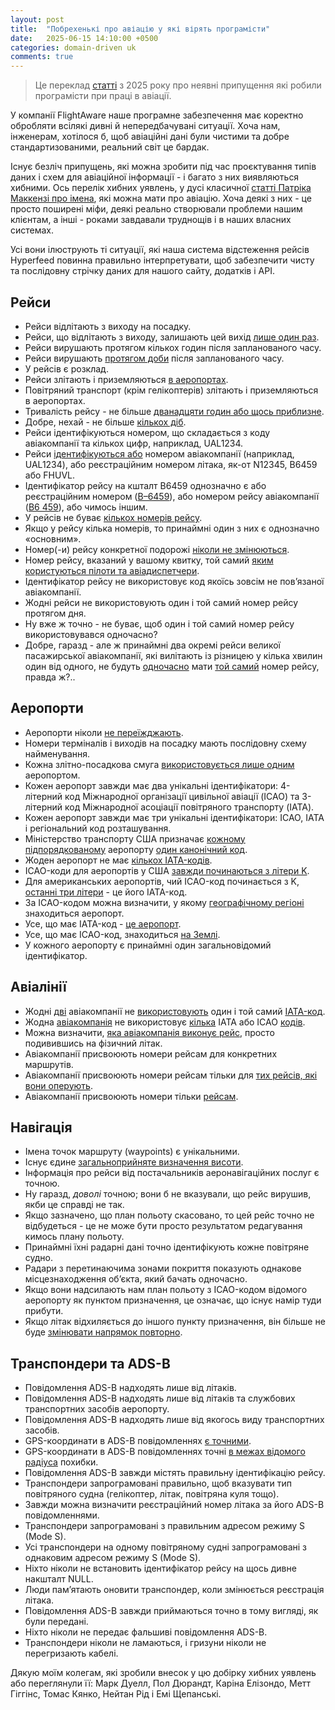 ```yaml
---
layout: post
title:  "Побрехенькі про авіацію у які вірять програмісти"
date:   2025-06-15 14:10:00 +0500
categories: domain-driven uk
comments: true
---
```


> Це переклад [статті](https://flightaware.engineering/falsehoods-programmers-believe-about-aviation/) з 2025 року про неявні припущення які робили програмісти при праці в авіації.


У компанії FlightAware наше програмне забезпечення має коректно обробляти всілякі дивні й непередбачувані ситуації. Хоча нам, інженерам, хотілося б, щоб авіаційні дані були чистими та добре стандартизованими, реальний світ це бардак.

Існує безліч припущень, які можна зробити під час проєктування типів даних і схем для авіаційної інформації - і багато з них виявляються хибними. Ось перелік хибних уявлень, у дусі класичної [статті Патріка Маккензі про імена](https://kant2002.github.io/domain-driven/uk/2025/06/14/falsehoods-programmer-believe-about-names.html), які можна мати про авіацію. Хоча деякі з них - це просто поширені міфи, деякі реально створювали проблеми нашим клієнтам, а інші - роками завдавали труднощів і в наших власних системах.

Усі вони ілюструють ті ситуації, які наша система відстеження рейсів Hyperfeed повинна правильно інтерпретувати, щоб забезпечити чисту та послідовну стрічку даних для нашого сайту, додатків і API.

## Рейси

- Рейси відлітають з виходу на посадку.
- Рейси, що відлітають з виходу, залишають цей вихід [лише один раз](https://www.flightaware.com/live/flight/AFR1/history/20250514/2040Z/KJFK/LFPG?ref=flightaware.engineering).
- Рейси вирушають протягом кількох годин після запланованого часу.
- Рейси вирушають [протягом доби](https://www.flightaware.com/live/flight/PDT5965/history/20250508/2224Z/KCHO/KCLT?ref=flightaware.engineering) після запланованого часу.
- У рейсів є розклад.
- Рейси злітають і приземляються [в аеропортах](https://www.flightaware.com/live/flight/N144NE/history/20250518/1747Z/KPSM/L%2042.98589%20-71.12891?ref=flightaware.engineering).
- Повітряний транспорт (крім гелікоптерів) злітають і приземляються в аеропортах.
- Тривалість рейсу - не більше [дванадцяти годин або щось приблизне](https://www.flightaware.com/live/flight/SIA21/history/20250516/1345Z/KEWR/WSSS?ref=flightaware.engineering).
- Добре, нехай - не більше [кількох діб](https://www.flightaware.com/live/flight/HBAL812/history/20190717/1738Z?ref=flightaware.engineering).
- Рейси ідентифікуються номером, що складається з коду авіакомпанії та кількох цифр, наприклад, UAL1234.
- Рейси [ідентифікуються або](https://www.flightaware.com/live/flight/C6031/history/20250521/1752Z/KBID/KFMH?ref=flightaware.engineering) номером авіакомпанії (наприклад, UAL1234), або реєстраційним номером літака, як-от N12345, B6459 або FHUVL.
- Ідентифікатор рейсу на кшталт B6459 однозначно є або реєстраційним номером ([B–6459](https://www.flightaware.com/live/flight/B6459?ref=flightaware.engineering)), або номером рейсу авіакомпанії ([B6 459](https://www.flightaware.com/live/flight/JBU459?ref=flightaware.engineering)), або чимось іншим.
- У рейсів не буває [кількох номерів рейсу](https://en.wikipedia.org/wiki/Change_of_gauge_(aviation)?ref=flightaware.engineering).
- Якщо у рейсу кілька номерів, то принаймні один з них є однозначно «основним».
- Номер(-и) рейсу конкретної подорожі [ніколи не змінюються](https://web.archive.org/web/20230328124705/https://community.southwest.com/t5/Blog/The-Science-behind-Flight-Numbers/ba-p/42760).
- Номер рейсу, вказаний у вашому квитку, той самий [яким користуються пілоти та авіадиспетчери](https://www.eurocontrol.int/service/call-sign-similarity-service?ref=flightaware.engineering).
- Ідентифікатор рейсу не використовує код якоїсь зовсім не пов’язаної авіакомпанії.
- Жодні рейси не використовують один і той самий номер рейсу протягом дня.
- Ну вже ж точно - не буває, щоб один і той самий номер рейсу використовувався одночасно?
- Добре, гаразд - але ж принаймні два окремі рейси великої пасажирської авіакомпанії, які вилітають із різницею у кілька хвилин один від одного, не будуть [одночасно](https://www.flightaware.com/live/flight/AAL2586/history/20250509/1935Z/TBPB/KCLT?ref=flightaware.engineering) мати [той самий](https://www.flightaware.com/live/flight/AAL2586/history/20250508/1935Z/TBPB/KCLT?ref=flightaware.engineering) номер рейсу, правда ж?..

## Аеропорти

- Аеропорти ніколи [не переїжджають](https://en.wikipedia.org/wiki/Atat%C3%BCrk_Airport?ref=flightaware.engineering#Closure).
- Номери терміналів і виходів на посадку мають послідовну схему найменування.
- Кожна злітно-посадкова смуга [використовується лише одним](https://en.wikipedia.org/wiki/Atat%C3%BCrk_Airport?ref=flightaware.engineering#Closure) аеропортом.
- Кожен аеропорт завжди має два унікальні ідентифікатори: 4-літерний код Міжнародної організації цивільної авіації (ICAO) та 3-літерний код Міжнародної асоціації повітряного транспорту (IATA).
- Кожен аеропорт завжди має три унікальні ідентифікатори: ICAO, IATA і регіональний код розташування.
- Міністерство транспорту США призначає [кожному підпорядкованому](https://www.faa.gov/air_traffic/flight_info/aeronav/aero_data/loc_id_search/Encodes_Decodes/?ref=flightaware.engineering) аеропорту [один канонічний код](https://www.bts.gov/topics/airlines-and-airports/world-airport-codes?ref=flightaware.engineering).
- Жоден аеропорт не має [кількох IATA-кодів](https://en.wikipedia.org/wiki/EuroAirport_Basel_Mulhouse_Freiburg?ref=flightaware.engineering).
- ICAO-коди для аеропортів у США [завжди починаються з літери K](https://www.flightaware.com/live/airport/PANC?ref=flightaware.engineering).
- Для американських аеропортів, чий ICAO-код починається з K, [останні три літери](https://en.wikipedia.org/wiki/McClellan%E2%80%93Palomar_Airport?ref=flightaware.engineering) - це його IATA-код.
- За ICAO-кодом можна визначити, у якому [географічному регіоні](https://www.flightaware.com/live/airport/NZIR?ref=flightaware.engineering) знаходиться аеропорт.
- Усе, що має IATA-код - [це аеропорт](https://en.wikipedia.org/wiki/List_of_IATA-indexed_railway_stations,_bus_stations_and_ferry_terminals?ref=flightaware.engineering).
- Усе, що має ICAO-код, знаходиться [на Землі](https://en.wikipedia.org/wiki/Jezero_(crater)?ref=flightaware.engineering).
- У кожного аеропорту є принаймні один загальновідомий ідентифікатор.

## Авіалінії

- Жодні [дві](https://en.wikipedia.org/wiki/SkyJet_Airlines?ref=flightaware.engineering) авіакомпанії не [використовують](https://en.wikipedia.org/wiki/Euroavia_Airlines?ref=flightaware.engineering) один і той самий [IATA-код](https://en.wikipedia.org/wiki/Airline_codes?ref=flightaware.engineering#IATA_airline_designator).
- Жодна [авіакомпанія](https://en.wikipedia.org/wiki/EasyJet_UK?ref=flightaware.engineering) не використовує [кілька](https://en.wikipedia.org/wiki/EasyJet_Europe?ref=flightaware.engineering) IATA або ICAO [кодів](https://en.wikipedia.org/wiki/EasyJet_Switzerland?ref=flightaware.engineering).
- Можна визначити, [яка авіакомпанія виконує рейс](https://en.wikipedia.org/wiki/Aircraft_lease?ref=flightaware.engineering#Wet_lease), просто подивившись на фізичний літак.
- Авіакомпанії присвоюють номери рейсам для конкретних маршрутів.
- Авіакомпанії присвоюють номери рейсам тільки для [тих рейсів, які вони оперують](https://en.wikipedia.org/wiki/Codeshare_agreement?ref=flightaware.engineering).
- Авіакомпанії присвоюють номери тільки [рейсам](https://www.flyertalk.com/forum/air-france-frequence-plus/1325488-how-fly-mlh-bsl.html?ref=flightaware.engineering).

## Навігація

- Імена точок маршруту (waypoints) є унікальними.
- Існує єдине [загальноприйняте визначення висоти](https://en.wikipedia.org/wiki/Altitude?ref=flightaware.engineering#In_aviation).
- Інформація про рейси від постачальників аеронавігаційних послуг є точною.
- Ну гаразд, *доволі* точною; вони б не вказували, що рейс вирушив, якби це справді не так.
- Якщо зазначено, що план польоту скасовано, то цей рейс точно не відбудеться - це не може бути просто результатом редагування кимось плану польоту.
- Принаймні їхні радарні дані точно ідентифікують кожне повітряне судно.
- Радари з перетинаючима зонами покриття показують однакове місцезнаходження об’єкта, який бачать одночасно.
- Якщо вони надсилають нам план польоту з ICAO-кодом відомого аеропорту як пунктом призначення, це означає, що існує намір туди прибути.
- Якщо літак відхиляється до іншого пункту призначення, він більше не буде [змінювати напрямок повторно](https://www.flightaware.com/live/flight/AAL1372/history/20250516/1410Z/KMIA/KRIC?ref=flightaware.engineering).

## Транспондери та ADS-B

- Повідомлення ADS-B надходять лише від літаків.
- Повідомлення ADS-B надходять лише від літаків та службових транспортних засобів аеропорту.
- Повідомлення ADS-B надходять лише від якогось виду транспортних засобів.
- GPS-координати в ADS-B повідомленнях [є точними](https://en.wikipedia.org/wiki/Dilution_of_precision_(navigation)?ref=flightaware.engineering).
- GPS-координати в ADS-B повідомленнях точні [в межах відомого радіуса](https://en.wikipedia.org/wiki/Spoofing_attack?ref=flightaware.engineering#Global_navigation_satellite_system_spoofing) похибки.
- Повідомлення ADS-B завжди містять правильну ідентифікацію рейсу.
- Транспондери запрограмовані правильно, щоб вказувати тип повітряного судна (гелікоптер, літак, повітряна куля тощо).
- Завжди можна визначити реєстраційний номер літака за його ADS-B повідомленнями.
- Транспондери запрограмовані з правильним адресом режиму S (Mode S).
- Усі транспондери на одному повітряному судні запрограмовані з однаковим адресом режиму S (Mode S).
- Ніхто ніколи не встановить ідентифікатор рейсу на щось дивне накшталт NULL.
- Люди пам’ятають оновити транспондер, коли змінюється реєстрація літака.
- Повідомлення ADS-B завжди приймаються точно в тому вигляді, як були передані.
- Ніхто ніколи не передає фальшиві повідомлення ADS-B.
- Транспондери ніколи не ламаються, і гризуни ніколи не перегризають кабелі.

Дякую моїм колегам, які зробили внесок у цю добірку хибних уявлень або переглянули її: Марк Дуелл, Пол Дюрандт, Каріна Елізондо, Метт Гіггінс, Томас Кянко, Нейтан Рід і Емі Щепанські.

